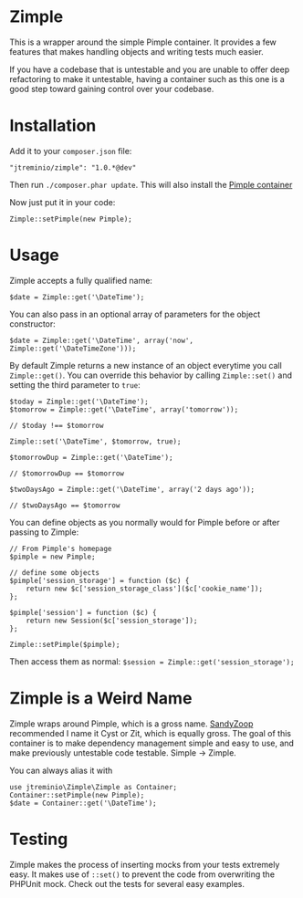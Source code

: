 Zimple
======

This is a wrapper around the simple Pimple container. It provides a few features that makes handling objects
and writing tests much easier.

If you have a codebase that is untestable and you are unable to offer deep refactoring to make it untestable, having a
container such as this one is a good step toward gaining control over your codebase.

Installation
=======

Add it to your `composer.json` file:

    "jtreminio/zimple": "1.0.*@dev"

Then run `./composer.phar update`. This will also install the [Pimple container](https://github.com/fabpot/Pimple)

Now just put it in your code:

    Zimple::setPimple(new Pimple);

Usage
========

Zimple accepts a fully qualified name:

    $date = Zimple::get('\DateTime');

You can also pass in an optional array of parameters for the object constructor:

    $date = Zimple::get('\DateTime', array('now', Zimple::get('\DateTimeZone')));

By default Zimple returns a new instance of an object everytime you call `Zimple::get()`. You can override this
behavior by calling `Zimple::set()` and setting the third parameter to `true`:

    $today = Zimple::get('\DateTime');
    $tomorrow = Zimple::get('\DateTime', array('tomorrow'));

    // $today !== $tomorrow

    Zimple::set('\DateTime', $tomorrow, true);

    $tomorrowDup = Zimple::get('\DateTime');

    // $tomorrowDup == $tomorrow

    $twoDaysAgo = Zimple::get('\DateTime', array('2 days ago'));

    // $twoDaysAgo == $tomorrow

You can define objects as you normally would for Pimple before or after passing to Zimple:

    // From Pimple's homepage
    $pimple = new Pimple;

    // define some objects
    $pimple['session_storage'] = function ($c) {
        return new $c['session_storage_class']($c['cookie_name']);
    };

    $pimple['session'] = function ($c) {
        return new Session($c['session_storage']);
    };

    Zimple::setPimple($pimple);

Then access them as normal: `$session = Zimple::get('session_storage');`

Zimple is a Weird Name
=========

Zimple wraps around Pimple, which is a gross name. [SandyZoop](http://www.reddit.com/user/SandyZoop) recommended
I name it Cyst or Zit, which is equally gross. The goal of this container is to make dependency management simple
and easy to use, and make previously untestable code testable. Simple -> Zimple.

You can always alias it with

    use jtreminio\Zimple\Zimple as Container;
    Container::setPimple(new Pimple);
    $date = Container::get('\DateTime');

Testing
=========

Zimple makes the process of inserting mocks from your tests extremely easy. It makes use of `::set()` to prevent
the code from overwriting the PHPUnit mock. Check out the tests for several easy examples.
